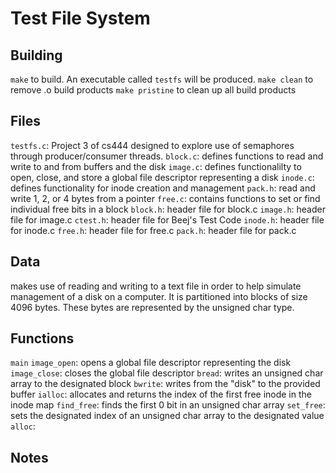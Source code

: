 # Test File System

## Building
`make` to build. An executable called `testfs` will be produced.
`make clean` to remove .o build products
`make pristine` to clean up all build products

## Files
`testfs.c`: Project 3 of cs444 designed to explore use of semaphores through producer/consumer threads.
`block.c`: defines functions to read and write to and from buffers and the disk
`image.c`: defines functionalilty to open, close, and store a global file descriptor representing a disk
`inode.c`: defines functionality for inode creation and management
`pack.h`: read and write 1, 2, or 4 bytes from a pointer
`free.c`: contains functions to set or find individual free bits in a block
`block.h`: header file for block.c
`image.h`: header file for image.c
`ctest.h`: header file for Beej's Test Code
`inode.h`: header file for inode.c
`free.h`: header file for free.c
`pack.h`: header file for pack.c

## Data
makes use of reading and writing to a text file in order to help simulate management of a disk on a computer. 
It is partitioned into blocks of size 4096 bytes. These bytes are represented by the unsigned char type.

## Functions
`main`
    `image_open`: opens a global file descriptor representing the disk
    `image_close`: closes the global file descriptor
    `bread`: writes an unsigned char array to the designated block
    `bwrite`: writes from the "disk" to the provided buffer
    `ialloc`: allocates and returns the index of the first free inode in the inode map
        `find_free`: finds the first 0 bit in an unsigned char array
        `set_free`: sets the designated index of an unsigned char array to the designated value
    `alloc`:

## Notes
